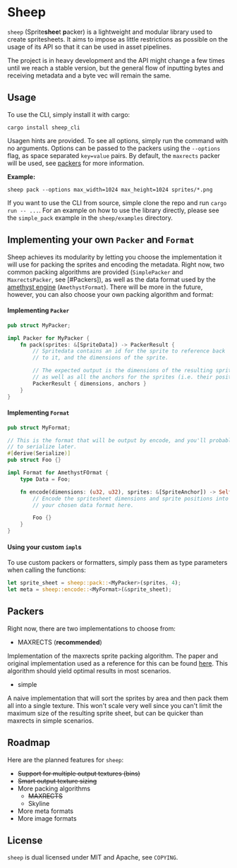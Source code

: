 # Sheep

`sheep` (Sprite**shee**t **p**acker) is a lightweight and modular library used to create spritesheets. It aims to impose as little restrictions as possible on the usage of its API so that it can be used in asset pipelines.

The project is in heavy development and the API might change a few times until we reach a stable version, but the general flow of inputting bytes and receiving metadata and a byte vec will remain the same.

## Usage

To use the CLI, simply install it with cargo:

```
cargo install sheep_cli
```

Usagen hints are provided. To see all options, simply run the command with no arguments. Options can be passed to the packers using the `--options` flag, as space separated `key=value` pairs.
By default, the `maxrects` packer will be used, see [packers](#Packers) for more information.

**Example:**

```
sheep pack --options max_width=1024 max_height=1024 sprites/*.png
```

If you want to use the CLI from source, simple clone the repo and run `cargo run -- ...`. For an example on how to use the library directly, please see the `simple_pack` example in the `sheep/examples` directory.

## Implementing your own `Packer` and `Format`

Sheep achieves its modularity by letting you choose the implementation it will use for packing the sprites and encoding the metadata. Right now, two common packing algorithms are provided (`SimplePacker` and `MaxrectsPacker`, see [#Packers]), as well as the data format used by the [amethyst engine](https://github.com/amethyst/amethyst) (`AmethystFormat`). There will be more in the future, however, you can also choose your own packing algorithm and format:

#### Implementing `Packer`

```rust
pub struct MyPacker;

impl Packer for MyPacker {
    fn pack(sprites: &[SpriteData]) -> PackerResult {
        // Spritedata contains an id for the sprite to reference back
        // to it, and the dimensions of the sprite.

        // The expected output is the dimensions of the resulting spritesheet,
        // as well as all the anchors for the sprites (i.e. their positions).
        PackerResult { dimensions, anchors }
    }
}
```

#### Implementing `Format`

```rust
pub struct MyFormat;

// This is the format that will be output by encode, and you'll probably want
// to serialize later.
#[derive(Serialize)]
pub struct Foo {}

impl Format for AmethystFOrmat {
    type Data = Foo;

    fn encode(dimensions: (u32, u32), sprites: &[SpriteAnchor]) -> Self::Data {
        // Encode the spritesheet dimensions and sprite positions into
        // your chosen data format here.

        Foo {}
    }
}
```

#### Using your custom `impl`s

To use custom packers or formatters, simply pass them as type parameters when calling the functions:

```rust
let sprite_sheet = sheep::pack::<MyPacker>(sprites, 4);
let meta = sheep::encode::<MyFormat>(&sprite_sheet);
```

## Packers

Right now, there are two implementations to choose from:

- MAXRECTS (**recommended**)

Implementation of the maxrects sprite packing algorithm. The paper and original implementation used as a reference for this can be found [here](https://github.com/juj/RectangleBinPack). This algorithm should yield optimal results in most scenarios.

- simple

A naive implementation that will sort the sprites by area and then pack them all into a single texture. This won't scale very well since you can't limit the maximum size of the resulting sprite sheet, but can be quicker than maxrects in simple scenarios.

## Roadmap

Here are the planned features for `sheep`:

- ~~Support for multiple output textures (bins)~~
- ~~Smart output texture sizing~~
- More packing algorithms
  - ~~MAXRECTS~~
  - Skyline
- More meta formats
- More image formats

## License

`sheep` is dual licensed under MIT and Apache, see `COPYING`.

